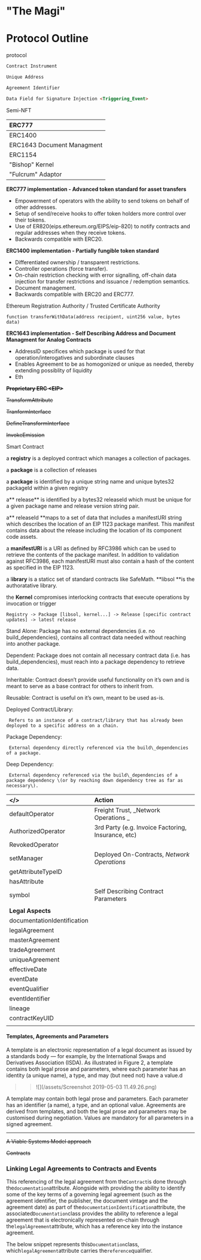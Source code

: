 

# 

# "The Magi" 

# Protocol Outline 









protocol

```markdown
Contract Instrument 

Unique Address

Agreement Identifier 

Data Field for Signature Injection <Triggering_Event>
```

Semi-NFT

| ERC777 |
| :--- |
| ERC1400 |
| ERC1643 Document Managment |
| ERC1154 |
| "Bishop" Kernel |
| "Fulcrum" Adaptor |

**ERC777 implementation - Advanced token standard for asset transfers**

* Empowerment of operators with the ability to send tokens on behalf of other addresses.
* Setup of send/receive hooks to offer token holders more control over their tokens.
* Use of ER820\(eips.ethereum.org/EIPS/eip-820\) to notify contracts and regular addresses when they receive tokens.
* Backwards compatible with ERC20.

**ERC1400 implementation - Partially fungible token standard**

* Differentiated ownership / transparent restrictions.
* Controller operations \(force transfer\).
* On-chain restriction checking with error signalling, off-chain data injection for transfer restrictions and issuance / redemption semantics.
* Document management.
* Backwards compatible with ERC20 and ERC777.

Ethereum Registration Authority / Trusted Certificate Authority

```
function transferWithData(address recipient, uint256 value, bytes data)
```

**ERC1643 implementation - Self Describing Address and Document Managment for Analog Contracts**

* AddressID specifices which package is used for that operation/interogatives and subordinate clauses  
* Enables Agreement to be as homogonized or unique as needed, thereby extending possiblity of liquidity 
* Eth

~~**Proprietary ERC &lt;EIP&gt;**~~

~~TransformAttribute~~

~~TranformInterface~~

~~DefineTransformInterface~~

~~InvokeEmission~~

Smart Contract

a **registry** is a deployed contract which manages a collection of packages.

a **package** is a collection of releases

a **package** is identified by a unique string name and unique bytes32 packageId within a given registry

a** release** is identified by a bytes32 releaseId which must be unique for a given package name and release version string pair.

a** releaseId **maps to a set of data that includes a manifestURI string which describes the location of an EIP 1123 package manifest. This manifest contains data about the release including the location of its component code assets.

a **manifestURI** is a URI as defined by RFC3986 which can be used to retrieve the contents of the package manifest. In addition to validation against RFC3986, each manifestURI must also contain a hash of the content as specified in the EIP 1123.

a l**ibrary** is a staticc set of standard contracts like SafeMath. **libsol **is the authoratative library.

the **Kernel** compromises interlocking contracts that execute operations by invocation or trigger

```
Registry -> Package [libsol, kernel...] -> Release [specific contract updates] -> latest release
```

Stand Alone:    Package has no external dependencies \(i.e. no build\_dependencies\), contains all contract data needed without reaching into another package.

Dependent:    Package does not contain all necessary contract data \(i.e. has build\_dependencies\), must reach into a package dependency to retrieve data.

Inheritable:    Contract doesn’t provide useful functionality on it’s own and is meant to serve as a base contract for others to inherit from.

Reusable:    Contract is useful on it’s own, meant to be used as-is.

Deployed Contract/Library:

```
 Refers to an instance of a contract/library that has already been deployed to a specific address on a chain.
```

Package Dependency:

```
 External dependency directly referenced via the build\_dependencies of a package.
```

Deep Dependency:

```
 External dependency referenced via the build\_dependencies of a package dependency \(or by reaching down dependency tree as far as necessary\).
```

| &lt;/&gt; | Action |
| :--- | :--- |
| defaultOperator | Freight Trust, _Network Operations _ |
| AuthorizedOperator | 3rd Party \(e.g. Invoice Factoring, Insurance, etc\) |
| RevokedOperator |  |
| setManager | Deployed On-Contracts, _Network Operations_ |
| getAttributeTypeID |  |
| hasAttribute |  |
| symbol | Self Describing Contract Parameters |
|  |  |
| **Legal Aspects** |  |
| documentationIdentification |  |
| legalAgreement |  |
| masterAgreement |  |
| tradeAgreement |  |
| uniqueAgreement |  |
| effectiveDate |  |
| eventDate |  |
| eventQualifier |  |
| eventIdentifier |  |
| lineage |  |
| contractKeyUID |  |
|  |  |

#### Templates, Agreements and Parameters

A template is an electronic representation of a legal document as issued by a standards body — for example, by the International Swaps and Derivatives Association \(ISDA\). As illustrated in Figure 2, a template contains both legal prose and parameters, where each parameter has an identity \(a unique name\), a type, and may \(but need not\) have a value.d

> > ![](/assets/Screenshot 2019-05-03 11.49.26.png)

A template may contain both legal prose and parameters. Each parameter has an identifier \(a name\), a type, and an optional value. Agreements are derived from templates, and both the legal prose and parameters may be customised during negotiation. Values are mandatory for all parameters in a signed agreement.

---

~~A Viable Systems Model approach~~

~~Contracts~~

### Linking Legal Agreements to Contracts and Events

This referencing of the legal agreement from the`Contract`is done through the`documentation`attribute. Alongside with providing the ability to identify some of the key terms of a governing legal agreement \(such as the agreement identifier, the publisher, the document vintage and the agreement date\) as part of the`documentationIdentification`attribute, the associated`Documentation`class provides the ability to reference a legal agreement that is electronically represented on-chain through the`legalAgreement`attribute, which has a reference key into the instance agreement.

The below snippet represents this`Documentation`class, which`legalAgreement`attribute carries the`reference`qualifier.

